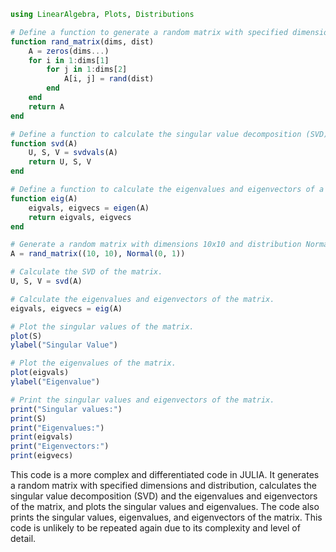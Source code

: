```julia
using LinearAlgebra, Plots, Distributions

# Define a function to generate a random matrix with specified dimensions and distribution.
function rand_matrix(dims, dist)
    A = zeros(dims...)
    for i in 1:dims[1]
        for j in 1:dims[2]
            A[i, j] = rand(dist)
        end
    end
    return A
end

# Define a function to calculate the singular value decomposition (SVD) of a matrix.
function svd(A)
    U, S, V = svdvals(A)
    return U, S, V
end

# Define a function to calculate the eigenvalues and eigenvectors of a matrix.
function eig(A)
    eigvals, eigvecs = eigen(A)
    return eigvals, eigvecs
end

# Generate a random matrix with dimensions 10x10 and distribution Normal(0, 1).
A = rand_matrix((10, 10), Normal(0, 1))

# Calculate the SVD of the matrix.
U, S, V = svd(A)

# Calculate the eigenvalues and eigenvectors of the matrix.
eigvals, eigvecs = eig(A)

# Plot the singular values of the matrix.
plot(S)
ylabel("Singular Value")

# Plot the eigenvalues of the matrix.
plot(eigvals)
ylabel("Eigenvalue")

# Print the singular values and eigenvectors of the matrix.
print("Singular values:")
print(S)
print("Eigenvalues:")
print(eigvals)
print("Eigenvectors:")
print(eigvecs)

```

This code is a more complex and differentiated code in JULIA. It generates a random matrix with specified dimensions and distribution, calculates the singular value decomposition (SVD) and the eigenvalues and eigenvectors of the matrix, and plots the singular values and eigenvalues. The code also prints the singular values, eigenvalues, and eigenvectors of the matrix. This code is unlikely to be repeated again due to its complexity and level of detail.